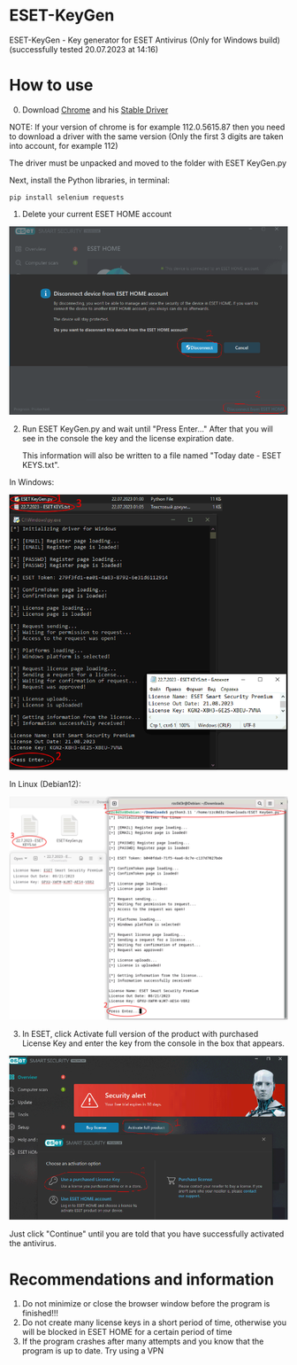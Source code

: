 # ESET-KeyGen
ESET-KeyGen - Key generator for ESET Antivirus (Only for Windows build) (successfully tested 20.07.2023 at 14:16)

# How to use

0. Download [Chrome](https://www.google.com/chrome/) and his [Stable Driver](https://chromedriver.chromium.org/downloads)

NOTE: If your version of chrome is for example 112.0.5615.87 then you need to download a driver
      with the same version (Only the first 3 digits are taken into account, for example 112)

The driver must be unpacked and moved to the folder with ESET KeyGen.py

Next, install the Python libraries, in terminal:

```
pip install selenium requests
```

1. Delete your current ESET HOME account

![](img/1.png)

2. Run ESET KeyGen.py and wait until "Press Enter..."
After that you will see in the console the key and the license expiration date.

    This information will also be written to a file named "Today date - ESET KEYS.txt".


In Windows:

![Windows](img/3_1.0.5_W.png)

In Linux (Debian12):

![Linux: Debian](img/3_1.0.5_L.png)

3. In ESET, click Activate full version of the product with purchased License Key and enter the key from the console in the box that appears.

![](img/2.png)

Just click "Continue" until you are told that you have successfully activated the antivirus.

# Recommendations and information

1. Do not minimize or close the browser window before the program is finished!!!
2. Do not create many license keys in a short period of time, otherwise you will be blocked in ESET HOME for a certain period of time
3. If the program crashes after many attempts and you know that the program is up to date. Try using a VPN
